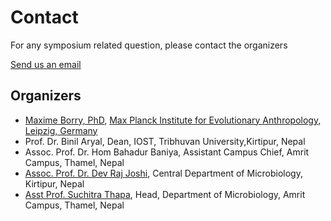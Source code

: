 # Contact

For any symposium related question, please contact the organizers

[Send us an email](mailto:maxime_borry@eva.mpg.de)

## Organizers

- [Maxime Borry, PhD](https://maximeborry.com), [Max Planck Institute for Evolutionary Anthropology, Leipzig, Germany](https://www.eva.mpg.de/index/)
- Prof. Dr. Binil Aryal, Dean, IOST, Tribhuvan University,Kirtipur, Nepal
- Assoc. Prof. Dr. Hom Bahadur Baniya, Assistant Campus Chief, Amrit Campus, Thamel, Nepal
- [Assoc. Prof. Dr. Dev Raj Joshi](https://www.linkedin.com/in/dev-joshi-4a8b30101), Central Department of Microbiology, Kirtipur, Nepal
- [Asst Prof. Suchitra Thapa](https://www.linkedin.com/in/suchitra-thapa-a722444), Head, Department of Microbiology, Amrit Campus, Thamel, Nepal
